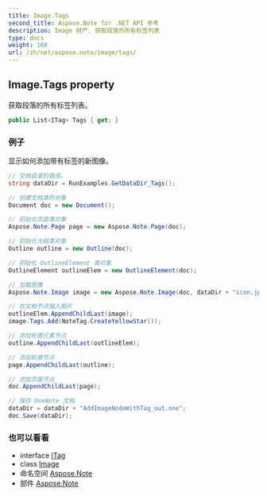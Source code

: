 ```yaml
---
title: Image.Tags
second_title: Aspose.Note for .NET API 参考
description: Image 财产. 获取段落的所有标签列表
type: docs
weight: 160
url: /zh/net/aspose.note/image/tags/
---
```

## Image.Tags property

获取段落的所有标签列表。

```csharp
public List<ITag> Tags { get; }
```

### 例子

显示如何添加带有标签的新图像。

```csharp
// 文档目录的路径。
string dataDir = RunExamples.GetDataDir_Tags();

// 创建文档类的对象
Document doc = new Document();

// 初始化页面类对象
Aspose.Note.Page page = new Aspose.Note.Page(doc);

// 初始化大纲类对象
Outline outline = new Outline(doc);

// 初始化 OutlineElement 类对象
OutlineElement outlineElem = new OutlineElement(doc);

// 加载图像
Aspose.Note.Image image = new Aspose.Note.Image(doc, dataDir + "icon.jpg");

// 在文档节点插入图片
outlineElem.AppendChildLast(image);
image.Tags.Add(NoteTag.CreateYellowStar());

// 添加轮廓元素节点
outline.AppendChildLast(outlineElem);

// 添加轮廓节点
page.AppendChildLast(outline);

// 添加页面节点
doc.AppendChildLast(page);

// 保存 OneNote 文档
dataDir = dataDir + "AddImageNodeWithTag_out.one";
doc.Save(dataDir);
```

### 也可以看看

* interface [ITag](../../itag/)
* class [Image](../)
* 命名空间 [Aspose.Note](../../image/)
* 部件 [Aspose.Note](../../../)


